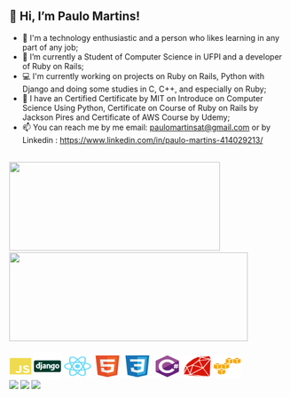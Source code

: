 ## 👋 Hi, I’m Paulo Martins!
- 👀 I'm a technology enthusiastic and a person who likes learning in any part of any job;
- 🌱 I’m currently a Student of Computer Science in UFPI and a developer of Ruby on Rails;
- 💻 I'm currently working on projects on Ruby on Rails, Python with Django and doing some studies in C, C++, and especially on Ruby;
- 📜 I have an Certified Certificate by MIT on Introduce on Computer Science Using Python, Certificate on Course of Ruby on Rails by Jackson Pires and Certificate of AWS Course by Udemy;
- 📫 You can reach me by me email: paulomartinsat@gmail.com or by Linkedin : https://www.linkedin.com/in/paulo-martins-414029213/ 
<div style="display: inline_flex"><br>
  <img height="160em" width="380em" src="https://github-readme-stats.vercel.app/api?username=paulomartinsat&show_icons=true&theme=dark&include_all_commits=true&count_private=true"/>
  <img height="160em" width="430em" margin-right="30em" src="https://github-readme-stats.vercel.app/api/top-langs/?username=paulomartinsat&layout=compact&langs_count=7&theme=dark"/>
</div>

<div style="display: inline_block"><br>
  <img align="center" alt="paulo-Js" height="30" width="40" src="https://raw.githubusercontent.com/devicons/devicon/master/icons/javascript/javascript-plain.svg">
  <img align="center" alt="paulo-django" height="50" width="50" src="https://github.com/devicons/devicon/blob/master/icons/django/django-plain.svg">
  <img align="center" alt="paulo-React" height="40" width="50" src="https://raw.githubusercontent.com/devicons/devicon/master/icons/react/react-original.svg">
  <img align="center" alt="paulo-HTML" height="40" width="50" src="https://raw.githubusercontent.com/devicons/devicon/master/icons/html5/html5-original.svg">
  <img align="center" alt="paulo-CSS" height="40" width="50" src="https://raw.githubusercontent.com/devicons/devicon/master/icons/css3/css3-original.svg">
  <img align="center" alt="paulo-Csharp" height="40" width="50" src="https://raw.githubusercontent.com/devicons/devicon/master/icons/csharp/csharp-original.svg">
  <img align="center" alt="paulo-Csharp" height="40" width="50" src="https://github.com/devicons/devicon/blob/master/icons/ruby/ruby-plain.svg">
  <img align="center" alt="paulo-Csharp" height="40" width="50" src="https://github.com/devicons/devicon/blob/master/icons/amazonwebservices/amazonwebservices-original.svg">
</div>

<div>
  <a href="https://www.linkedin.com/in/paulo-martins-414029213/" target="_blank"><img src="https://img.shields.io/badge/LinkedIn-0077B5?style=for-the-badge&logo=linkedin&logoColor=white" target="_blank"></a>
  <a href = "mailto:paulomartinsat@gmail.com"><img src="https://img.shields.io/badge/-Gmail-%23333?style=for-the-badge&logo=gmail&logoColor=white" target="_blank"></a>
  <a href = "github.com/paulomartinsat"><img src="https://img.shields.io/badge/GitHub-100000?style=for-the-badge&logo=github&logoColor=white" target="_blank"></a>
